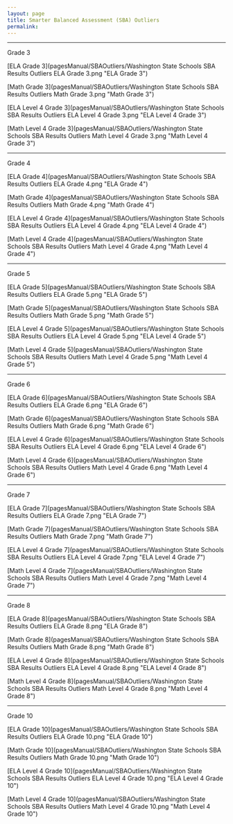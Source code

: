 ```yaml
---
layout: page
title: Smarter Balanced Assessment (SBA) Outliers
permalink:
---
```


___

Grade 3

[ELA Grade 3](pagesManual/SBAOutliers/Washington State Schools SBA Results Outliers ELA Grade 3.png "ELA Grade 3")

[Math Grade 3](pagesManual/SBAOutliers/Washington State Schools SBA Results Outliers Math Grade 3.png "Math Grade 3")

[ELA Level 4 Grade 3](pagesManual/SBAOutliers/Washington State Schools SBA Results Outliers ELA Level 4 Grade 3.png "ELA Level 4 Grade 3")

[Math Level 4 Grade 3](pagesManual/SBAOutliers/Washington State Schools SBA Results Outliers Math Level 4 Grade 3.png "Math Level 4 Grade 3")

___

Grade 4

[ELA Grade 4](pagesManual/SBAOutliers/Washington State Schools SBA Results Outliers ELA Grade 4.png "ELA Grade 4")

[Math Grade 4](pagesManual/SBAOutliers/Washington State Schools SBA Results Outliers Math Grade 4.png "Math Grade 4")

[ELA Level 4 Grade 4](pagesManual/SBAOutliers/Washington State Schools SBA Results Outliers ELA Level 4 Grade 4.png "ELA Level 4 Grade 4")

[Math Level 4 Grade 4](pagesManual/SBAOutliers/Washington State Schools SBA Results Outliers Math Level 4 Grade 4.png "Math Level 4 Grade 4")

___

Grade 5

[ELA Grade 5](pagesManual/SBAOutliers/Washington State Schools SBA Results Outliers ELA Grade 5.png "ELA Grade 5")

[Math Grade 5](pagesManual/SBAOutliers/Washington State Schools SBA Results Outliers Math Grade 5.png "Math Grade 5")

[ELA Level 4 Grade 5](pagesManual/SBAOutliers/Washington State Schools SBA Results Outliers ELA Level 4 Grade 5.png "ELA Level 4 Grade 5")

[Math Level 4 Grade 5](pagesManual/SBAOutliers/Washington State Schools SBA Results Outliers Math Level 4 Grade 5.png "Math Level 4 Grade 5")

___

Grade 6

[ELA Grade 6](pagesManual/SBAOutliers/Washington State Schools SBA Results Outliers ELA Grade 6.png "ELA Grade 6")

[Math Grade 6](pagesManual/SBAOutliers/Washington State Schools SBA Results Outliers Math Grade 6.png "Math Grade 6")

[ELA Level 4 Grade 6](pagesManual/SBAOutliers/Washington State Schools SBA Results Outliers ELA Level 4 Grade 6.png "ELA Level 4 Grade 6")

[Math Level 4 Grade 6](pagesManual/SBAOutliers/Washington State Schools SBA Results Outliers Math Level 4 Grade 6.png "Math Level 4 Grade 6")

___

Grade 7

[ELA Grade 7](pagesManual/SBAOutliers/Washington State Schools SBA Results Outliers ELA Grade 7.png "ELA Grade 7")

[Math Grade 7](pagesManual/SBAOutliers/Washington State Schools SBA Results Outliers Math Grade 7.png "Math Grade 7")

[ELA Level 4 Grade 7](pagesManual/SBAOutliers/Washington State Schools SBA Results Outliers ELA Level 4 Grade 7.png "ELA Level 4 Grade 7")

[Math Level 4 Grade 7](pagesManual/SBAOutliers/Washington State Schools SBA Results Outliers Math Level 4 Grade 7.png "Math Level 4 Grade 7")

___

Grade 8

[ELA Grade 8](pagesManual/SBAOutliers/Washington State Schools SBA Results Outliers ELA Grade 8.png "ELA Grade 8")

[Math Grade 8](pagesManual/SBAOutliers/Washington State Schools SBA Results Outliers Math Grade 8.png "Math Grade 8")

[ELA Level 4 Grade 8](pagesManual/SBAOutliers/Washington State Schools SBA Results Outliers ELA Level 4 Grade 8.png "ELA Level 4 Grade 8")

[Math Level 4 Grade 8](pagesManual/SBAOutliers/Washington State Schools SBA Results Outliers Math Level 4 Grade 8.png "Math Level 4 Grade 8")

___

Grade 10

[ELA Grade 10](pagesManual/SBAOutliers/Washington State Schools SBA Results Outliers ELA Grade 10.png "ELA Grade 10")

[Math Grade 10](pagesManual/SBAOutliers/Washington State Schools SBA Results Outliers Math Grade 10.png "Math Grade 10")

[ELA Level 4 Grade 10](pagesManual/SBAOutliers/Washington State Schools SBA Results Outliers ELA Level 4 Grade 10.png "ELA Level 4 Grade 10")

[Math Level 4 Grade 10](pagesManual/SBAOutliers/Washington State Schools SBA Results Outliers Math Level 4 Grade 10.png "Math Level 4 Grade 10")
